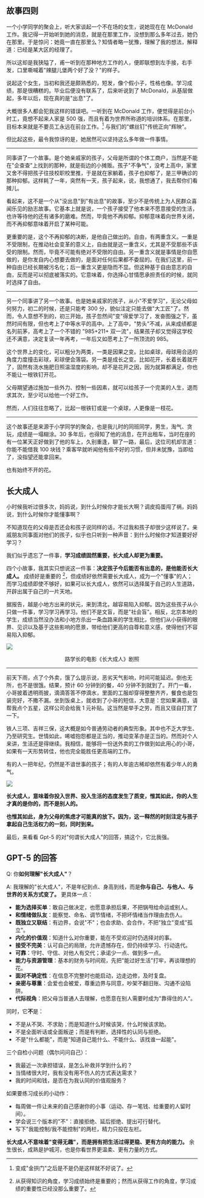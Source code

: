## 故事四则

一个小学同学的聚会上，听大家谈起一个不在场的女生，说她现在在 McDonald 工作。我记得一开始听到她的消息，就是在那里工作，没想到那么多年过去，她仍在那里。于是惊问：她竟一直在那里么？知情者略一犹豫，理解了我的想法，解释道：已经是某大区的经理了。

所以这却是我狭隘了，甫一听到在那种地方工作的人，便即联想到左手接，右手发，口里嘶喊着"辣腿儿堡两个好了没？"的样子。

说起这个女生，当初和我还是颇熟悉的，短发，像个假小子，性格也像。学习成绩，那是很糟糕的。毕业后便没有联系了，后来听说到了 McDonald，从基层做起，多年以后，现在真的是"出息"了。

大概很多人都会犯我这样的错误吧。一听到在 McDonald 工作，便觉得是前台小时工，竟想不起来人家是 500 强，而且有着为世界所称道的培训体系。在那里，目标本来就是不要员工永远在前台工作。[^1] 与我们的"螺丝钉"传统正向"辉映"。

但比起这些，最令我惊讶的是，她居然可以坚持这么多年做一件事情。

------------------------------------------------------------------------

同事讲了一个故事。是个她亲戚家的孩子，父母是所谓的个体工商户，当然是不能在"企查查"上找到的那种，就是街边的小摊贩。孩子"不争气"，没考上高中，家里又舍不得把孩子往技校职校里推，于是就在家躺着，孩子也抑郁了，是三甲确诊的那种抑郁。这样耗了一年，突然有一天，孩子起来，说，我想通了，我去帮你们看摊儿。

看起来，这不是一个从"没出息"到"有出息"的故事，至少不是传统上为人民群众喜闻乐见的励志故事。它基本上就是说，一个孩子接受了他本来不愿意接受的生活，也许等待他的还有诸多的磨难。然而，毕竟他不再抑郁。抑郁意味着向世界关闭，而不再抑郁意味着开启了某种可能。

更重要的是，这个不再抑郁的决断，是他自己做出的。自由，有两重含义。一重是不受限制，在推动社会变革的意义上，自由就是这一重含义，尤其是不受那些不该受的限制。然而，毕竟不可能有绝对不受限的自由。另一重含义就是事情是你自愿做的，是你发自内心想要去做的，是面对任何后果都不委屈的。在我们这里，前一种自由已经长期被污名化；后一重含义更是隐而不显。但这种基于自由意志的自由，反而是可以彻底被落实的。它意味着，你选择心甘情愿承担责任的时候，就同时选择了自由。

------------------------------------------------------------------------

另一个同事讲了另一个故事。也是她亲戚家的孩子，从小"不爱学习"，无论父母如何努力，初二的时候，还是只能考 300 分，貌似注定只能去做"大工匠"了。然而，令人意想不到的，初三开始，孩子忽然间"变"得爱学习了，发奋图强之下，虽然时间有限，但也考上了中等水平的高中。上了高中，"势头"不减，从来成绩都是名列前茅，高考上了一个不错的 "985+211+ 双一流"，结果孩子却又觉得这学校还不满意，决定复读一年再考，一年后又如愿考上了一所顶流的 985。

这个世界上的变化，可以粗分为两类，一类是因果之变。比如桌球，母球用合适的角度力度撞击彩球，彩球便会落袋。另一类是成长之变。比如花开，长着长着就开了，固然有浇水施肥日照温湿度的影响，却不是花开之因，因为就算都满足，你也不能让一根铁钉开花。

父母期望通过施加一些外力、控制一些因素，就可以给孩子一个完美的人生，退而求其次，至少可以给他一个好工作。

然而，人们往往忽略了，比起一根铁钉或是一个桌球，人更像是一枝花。

------------------------------------------------------------------------

这个故事还是来源于小学同学的聚会，也是我儿时的同班同学，男生，淘气、贪玩，成绩是一塌糊涂。30 多年后，也得知了他的消息，在开出租车，当时在座的有一位某天正好做到了他的车上，久别重逢，聊了一路，最后，这位司机却言道：你能不能借我 100 块钱？乘客早就听闻他有些不好的习惯，但并未犹豫，当即给了，没指望还能拿回来。

也有始终不开的花。

## 长大成人

小时候我听过很多次，妈妈说，到什么时候你才能长大啊？调皮捣蛋闯了祸，妈妈说，到什么时候你才能懂事啊？

不知道现在的父母是否还会和孩子说同样的话，不过我和孩子却很少这样说了。亲戚朋友同事面对他们的孩子，似乎也只听到一种声音：到什么时候你才知道要好好学习？

我们似乎遗忘了一件事，**学习成绩固然重要，长大成人却更为重要。**

四个小故事，我其实只想说这一件事：**决定孩子今后能否有出息的，是他能否长大成人。** 成绩好是重要的 [^2]，但成绩好依然需要长大成人，成为一个"懂事"的人；而学习成绩即使不够好，如果可以长大成人，依然可以选择属于自己的人生道路，开辟出属于自己的一片天地。

据报告，越是小地方出来的状元，来到清北，越容易陷入抑郁。因为这些孩子从小只做一件事，学习学习再学习。他们不是文盲，而是"社会盲"。相反，北京本地的学生，成绩当然没办法和小地方杀出一条血路来的学生相比，但他们从小获得的眼界、见识以及基于这些影响的愿景，带给他们更高的自尊和意义感，使得他们不容易陷入抑郁。

![](/img/zhangdachengren/zhangdachengren_3240x1821.jpg)

<center>
路学长的电影《长大成人》剧照
</center>

------------------------------------------------------------------------

前天下雨，点了个外卖，饿了么提示说，恶劣天气影响，时间可能延迟。倒也无所，也不是很饿。结果，预计 60 分钟到的餐，40 分钟不到就到了。开门一看，小哥披着透明雨披，滴滴答答不停滴水，里面的工服却穿得整整齐齐，餐食也是包装完好，不撒不漏。坐到饭桌上，就收到了小哥的短信，大意是：您如果满意，请帮我点个五星，这样公司会给我 1 元补贴。这当然是举手之劳，而且又径自打赏了一下。

铁人三项、吉祥三保，这大概是如今普通劳动者的典型形象。其中也不乏大学生、乃至研究生。世情如此，唏嘘抱怨都是正当的，推动变革亦是正当的。然而对个人来讲，生活还是得继续。我相信，能够将一份送外卖的工作做到如此用心的小哥，如果有一天形势转佳，他也完全能胜任更高端的工作。

有的人一把年纪，仍然是不谙世事的孩子；有的人年逾古稀却依然有着少年人的勇气。

![](/img/zhangdachengren/growup.jpg)

**长大成人，意味着你投入世界、投入生活的态度发生了质变，惟其如此，你的人生才真的是你的，而不是别人的。**

**也惟其如此，身为父母的焦虑才可能真的放下。因为，这一释然的时刻注定与孩子拿起自己生活权力的一刻，同时到来。**

最后，来看看 Gpt-5 的对"何谓长大成人"的回答，搞这个，它比我强。

## GPT-5 的回答

Q: 你**如何理解"长大成人"**？

A: 我理解的"长大成人"，不是年纪到点、身高到线，而是**你与自己、与他人、与世界的关系方式变了。** 更具体一点：

- **能为选择买单**：敢自己做决定，也愿意承担后果，不把锅甩给命运或别人。
- **和情绪做队友**：能察觉、命名、调节情绪，不把坏情绪当作理由去伤人。
- **既独立又联结**：有边界，会说"不"；也会求助、会合作，不把"独立"变成"孤立"。
- **内化的价值观**：知道什么对你重要，能在不受欢迎时仍选择对的事。
- **接受不完美**：认可自己的局限，允许遗憾存在，但仍持续学习、行动迭代。
- **可靠**：守时、守信、对他人有交代；承诺少一点、做到多一点。
- **能力与资源管理**：基本的财务与时间观，先把"能过好生活"打牢，再谈理想的花。
- **面对不确定性**：在信息不完整时也能启动，边走边修，及时复盘。
- **亲密与尊重**：会爱也会被爱，尊重边界与同意，吵架不翻旧账、沟通不设陷阱。
- **代际视角**：把父母当普通人去理解，也愿意在别人需要时成为"靠得住的人"。

同时，它**不**是：

- 不是从不哭、不求助；而是知道什么时候该哭，什么时候该求助。
- 不是全面听话或全面叛逆；而是有判断，选择性的认同与拒绝。
- 不是"什么都能"，而是"知道自己能什么、不能什么、该找谁一起能"。

三个自检小问题（偶尔问问自己）：

- 我最近一次承担错误，是怎么补救并学到什么的？
- 当情绪很大时，我有没有用不伤人的方式表达需求？
- 我的时间和钱，是否在为我认同的价值观服务？

如果要练习成长的小动作：

- 每周做一件让未来的自己感谢你的小事（运动、存一笔钱、给重要的人留时间）。
- 学会说三个版本的"不"：直接拒绝、延后拒绝、提出可行替代。
- 写下"我能控制/我不能控制"的两栏，精力只投在左栏。

**长大成人不意味着"变得无趣"，而是拥有把生活过得更稳、更有方向的能力。** 余生很长，成熟是护城河，也是你看世界更温柔、更有力量的方式。

[^1]: 变成"金拱门"之后是不是仍是这样就不好说了。

[^2]: 从获得知识的角度，学习成绩始终是重要的；然而从获得工作的角度，学习成绩的重要性已经没那么重要了。
